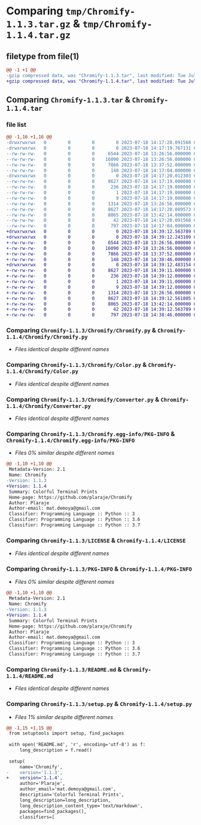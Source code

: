 # Comparing `tmp/Chromify-1.1.3.tar.gz` & `tmp/Chromify-1.1.4.tar.gz`

## filetype from file(1)

```diff
@@ -1 +1 @@
-gzip compressed data, was "Chromify-1.1.3.tar", last modified: Tue Jul 18 14:17:20 2023, max compression
+gzip compressed data, was "Chromify-1.1.4.tar", last modified: Tue Jul 18 14:39:12 2023, max compression
```

## Comparing `Chromify-1.1.3.tar` & `Chromify-1.1.4.tar`

### file list

```diff
@@ -1,16 +1,16 @@
-drwxrwxrwx   0        0        0        0 2023-07-18 14:17:20.091568 Chromify-1.1.3/
-drwxrwxrwx   0        0        0        0 2023-07-18 14:17:19.767131 Chromify-1.1.3/Chromify/
--rw-rw-rw-   0        0        0     6544 2023-07-18 13:26:56.000000 Chromify-1.1.3/Chromify/Chromify.py
--rw-rw-rw-   0        0        0    16090 2023-07-18 13:26:56.000000 Chromify-1.1.3/Chromify/Color.py
--rw-rw-rw-   0        0        0     7866 2023-07-18 13:37:52.000000 Chromify-1.1.3/Chromify/Converter.py
--rw-rw-rw-   0        0        0      148 2023-07-18 14:17:04.000000 Chromify-1.1.3/Chromify/__init__.py
-drwxrwxrwx   0        0        0        0 2023-07-18 14:17:20.012303 Chromify-1.1.3/Chromify.egg-info/
--rw-rw-rw-   0        0        0     8627 2023-07-18 14:17:19.000000 Chromify-1.1.3/Chromify.egg-info/PKG-INFO
--rw-rw-rw-   0        0        0      236 2023-07-18 14:17:19.000000 Chromify-1.1.3/Chromify.egg-info/SOURCES.txt
--rw-rw-rw-   0        0        0        1 2023-07-18 14:17:19.000000 Chromify-1.1.3/Chromify.egg-info/dependency_links.txt
--rw-rw-rw-   0        0        0        9 2023-07-18 14:17:19.000000 Chromify-1.1.3/Chromify.egg-info/top_level.txt
--rw-rw-rw-   0        0        0     1314 2023-07-18 13:26:56.000000 Chromify-1.1.3/LICENSE
--rw-rw-rw-   0        0        0     8627 2023-07-18 14:17:20.089573 Chromify-1.1.3/PKG-INFO
--rw-rw-rw-   0        0        0     8065 2023-07-18 13:42:14.000000 Chromify-1.1.3/README.md
--rw-rw-rw-   0        0        0       42 2023-07-18 14:17:20.091568 Chromify-1.1.3/setup.cfg
--rw-rw-rw-   0        0        0      797 2023-07-18 14:17:04.000000 Chromify-1.1.3/setup.py
+drwxrwxrwx   0        0        0        0 2023-07-18 14:39:12.563789 Chromify-1.1.4/
+drwxrwxrwx   0        0        0        0 2023-07-18 14:39:12.243109 Chromify-1.1.4/Chromify/
+-rw-rw-rw-   0        0        0     6544 2023-07-18 13:26:56.000000 Chromify-1.1.4/Chromify/Chromify.py
+-rw-rw-rw-   0        0        0    16090 2023-07-18 13:26:56.000000 Chromify-1.1.4/Chromify/Color.py
+-rw-rw-rw-   0        0        0     7866 2023-07-18 13:37:52.000000 Chromify-1.1.4/Chromify/Converter.py
+-rw-rw-rw-   0        0        0      148 2023-07-18 14:38:46.000000 Chromify-1.1.4/Chromify/__init__.py
+drwxrwxrwx   0        0        0        0 2023-07-18 14:39:12.483154 Chromify-1.1.4/Chromify.egg-info/
+-rw-rw-rw-   0        0        0     8627 2023-07-18 14:39:11.000000 Chromify-1.1.4/Chromify.egg-info/PKG-INFO
+-rw-rw-rw-   0        0        0      236 2023-07-18 14:39:12.000000 Chromify-1.1.4/Chromify.egg-info/SOURCES.txt
+-rw-rw-rw-   0        0        0        1 2023-07-18 14:39:11.000000 Chromify-1.1.4/Chromify.egg-info/dependency_links.txt
+-rw-rw-rw-   0        0        0        9 2023-07-18 14:39:12.000000 Chromify-1.1.4/Chromify.egg-info/top_level.txt
+-rw-rw-rw-   0        0        0     1314 2023-07-18 13:26:56.000000 Chromify-1.1.4/LICENSE
+-rw-rw-rw-   0        0        0     8627 2023-07-18 14:39:12.561805 Chromify-1.1.4/PKG-INFO
+-rw-rw-rw-   0        0        0     8065 2023-07-18 13:42:14.000000 Chromify-1.1.4/README.md
+-rw-rw-rw-   0        0        0       42 2023-07-18 14:39:12.563789 Chromify-1.1.4/setup.cfg
+-rw-rw-rw-   0        0        0      797 2023-07-18 14:38:46.000000 Chromify-1.1.4/setup.py
```

### Comparing `Chromify-1.1.3/Chromify/Chromify.py` & `Chromify-1.1.4/Chromify/Chromify.py`

 * *Files identical despite different names*

### Comparing `Chromify-1.1.3/Chromify/Color.py` & `Chromify-1.1.4/Chromify/Color.py`

 * *Files identical despite different names*

### Comparing `Chromify-1.1.3/Chromify/Converter.py` & `Chromify-1.1.4/Chromify/Converter.py`

 * *Files identical despite different names*

### Comparing `Chromify-1.1.3/Chromify.egg-info/PKG-INFO` & `Chromify-1.1.4/Chromify.egg-info/PKG-INFO`

 * *Files 0% similar despite different names*

```diff
@@ -1,10 +1,10 @@
 Metadata-Version: 2.1
 Name: Chromify
-Version: 1.1.3
+Version: 1.1.4
 Summary: Colorful Terminal Prints
 Home-page: https://github.com/plaraje/Chromify
 Author: Plaraje
 Author-email: mat.demoya@gmail.com
 Classifier: Programming Language :: Python :: 3
 Classifier: Programming Language :: Python :: 3.6
 Classifier: Programming Language :: Python :: 3.7
```

### Comparing `Chromify-1.1.3/LICENSE` & `Chromify-1.1.4/LICENSE`

 * *Files identical despite different names*

### Comparing `Chromify-1.1.3/PKG-INFO` & `Chromify-1.1.4/PKG-INFO`

 * *Files 0% similar despite different names*

```diff
@@ -1,10 +1,10 @@
 Metadata-Version: 2.1
 Name: Chromify
-Version: 1.1.3
+Version: 1.1.4
 Summary: Colorful Terminal Prints
 Home-page: https://github.com/plaraje/Chromify
 Author: Plaraje
 Author-email: mat.demoya@gmail.com
 Classifier: Programming Language :: Python :: 3
 Classifier: Programming Language :: Python :: 3.6
 Classifier: Programming Language :: Python :: 3.7
```

### Comparing `Chromify-1.1.3/README.md` & `Chromify-1.1.4/README.md`

 * *Files identical despite different names*

### Comparing `Chromify-1.1.3/setup.py` & `Chromify-1.1.4/setup.py`

 * *Files 1% similar despite different names*

```diff
@@ -1,15 +1,15 @@
 from setuptools import setup, find_packages
 
 with open('README.md', 'r', encoding='utf-8') as f:
     long_description = f.read()
 
 setup(
     name='Chromify',
-    version='1.1.3',
+    version='1.1.4',
     author='Plaraje',
     author_email='mat.demoya@gmail.com',
     description='Colorful Terminal Prints',
     long_description=long_description,
     long_description_content_type='text/markdown',
     packages=find_packages(),
     classifiers=[
```

